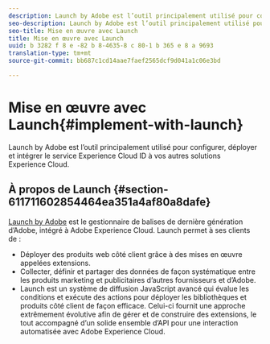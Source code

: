 ```yaml
---
description: Launch by Adobe est l’outil principalement utilisé pour configurer, déployer et intégrer le service Experience Cloud ID à vos autres solutions Experience Cloud.
seo-description: Launch by Adobe est l’outil principalement utilisé pour configurer, déployer et intégrer le service Experience Cloud ID à vos autres solutions Experience Cloud.
seo-title: Mise en œuvre avec Launch
title: Mise en œuvre avec Launch
uuid: b 3282 f 8 e -82 b 8-4635-8 c 80-1 b 365 e 8 a 9693
translation-type: tm+mt
source-git-commit: bb687c1cd14aae7faef2565dcf9d041a1c06e3bd

---
```



# Mise en œuvre avec Launch{#implement-with-launch}

Launch by Adobe est l’outil principalement utilisé pour configurer, déployer et intégrer le service Experience Cloud ID à vos autres solutions Experience Cloud.

## À propos de Launch {#section-611711602854464ea351a4af80a8dafe}

[Launch by Adobe](https://docs.adobelaunch.com/) est le gestionnaire de balises de dernière génération d’Adobe, intégré à Adobe Experience Cloud. Launch permet à ses clients de :

* Déployer des produits web côté client grâce à des mises en œuvre appelées extensions.
* Collecter, définir et partager des données de façon systématique entre les produits marketing et publicitaires d’autres fournisseurs et d’Adobe.
* Launch est un système de diffusion JavaScript avancé qui évalue les conditions et exécute des actions pour déployer les bibliothèques et produits côté client de façon efficace. Celui-ci fournit une approche extrêmement évolutive afin de gérer et de construire des extensions, le tout accompagné d’un solide ensemble d’API pour une interaction automatisée avec Adobe Experience Cloud.

